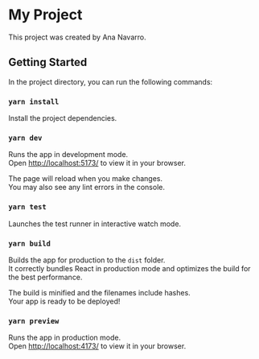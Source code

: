 # My Project

This project was created by Ana Navarro.

## Getting Started

In the project directory, you can run the following commands:

### `yarn install`

Install the project dependencies.

### `yarn dev`

Runs the app in development mode.\
Open [http://localhost:5173/](http://localhost:5173/) to view it in your browser.

The page will reload when you make changes.\
You may also see any lint errors in the console.

### `yarn test`

Launches the test runner in interactive watch mode.

### `yarn build`

Builds the app for production to the `dist` folder.\
It correctly bundles React in production mode and optimizes the build for the best performance.

The build is minified and the filenames include hashes.\
Your app is ready to be deployed!

### `yarn preview`

Runs the app in production mode.\
Open [http://localhost:4173/](http://localhost:4173/) to view it in your browser.
